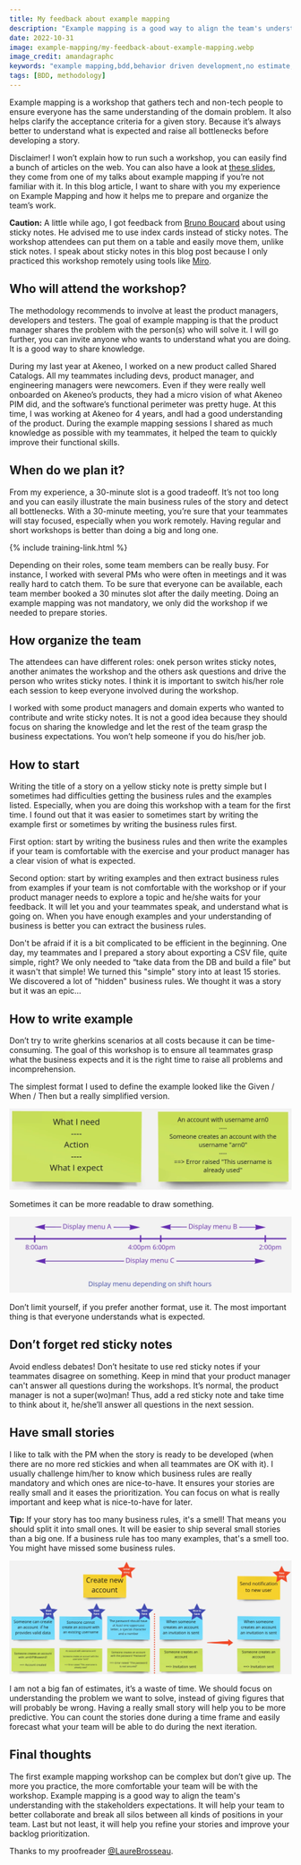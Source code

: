 ```yaml
---
title: My feedback about example mapping
description: "Example mapping is a good way to align the team's understanding of domain problems and help your team to better collaborate. Last but not least, it eases to refine your stories and improve your backlog prioritization."
date: 2022-10-31
image: example-mapping/my-feedback-about-example-mapping.webp
image_credit: amandagraphc
keywords: "example mapping,bdd,behavior driven development,no estimate,team collaboration,sticky note,small story,domain problem"
tags: [BDD, methodology]
---
```


Example mapping is a workshop that gathers tech and non-tech people to ensure everyone has the same understanding of the domain problem. It also helps clarify the acceptance criteria for a given story. Because it’s always better to understand what is expected and raise all bottlenecks before developing a story.

Disclaimer! I won’t explain how to run such a workshop, you can easily find a bunch of articles on the web. You can also have a look at [these slides](/agile-tour-rennes-example-mapping.html), they come from one of my talks about example mapping if you’re not familiar with it. In this blog article, I want to share with you my experience on Example Mapping and how it helps me to prepare and organize the team’s work.

**Caution:**  A little while ago, I got feedback from [Bruno Boucard](https://twitter.com/brunoboucard) about using sticky notes. He advised me to use index cards instead of sticky notes. The workshop attendees can put them on a table and easily move them, unlike stick notes. I speak about sticky notes in this blog post because I only practiced this workshop remotely using tools like [Miro](https://www.miro.com).

## Who will attend the workshop?

The methodology recommends to involve at least the product managers, developers and testers. The goal of example mapping is that the product manager shares the problem with the person(s) who will solve it. I will go further, you can invite anyone who wants to understand what you are doing. It is a good way to share knowledge.

During my last year at Akeneo, I worked on a new product called Shared Catalogs. All my teammates including devs, product manager, and engineering managers were newcomers. Even if they were really well onboarded on Akeneo’s products, they had a micro vision of what Akeneo PIM did, and the software’s functional perimeter was pretty huge. At this time, I was working at Akeneo for 4 years, andI had a good understanding of the product. During the example mapping sessions I shared as much knowledge as possible with my teammates, it helped the team to quickly improve their functional skills.

## When do we plan it?

From my experience, a 30-minute slot is a good tradeoff. It’s not too long and you can easily illustrate the main business rules of the story and detect all bottlenecks. With a 30-minute meeting, you’re sure that your teammates will stay focused, especially when you work remotely. Having regular and short workshops is better than doing a big and long one.

{% include training-link.html %}

Depending on their roles, some team members can be really busy. For instance, I worked with several PMs who were often in meetings and it was really hard to catch them. To be sure that everyone can be available, each team member booked a 30 minutes slot after the daily meeting. Doing an example mapping was not mandatory, we only did the workshop if we needed to prepare stories.

## How organize the team

The attendees can have different roles: onek person writes sticky notes, another animates the workshop and the others ask questions and drive the person who writes sticky notes. I think it is important to switch his/her role each session to keep everyone involved during the workshop.

I worked with some product managers and domain experts who wanted to contribute and write sticky notes. It is not a good idea because they should focus on sharing the knowledge and let the rest of the team grasp the business expectations. You won’t help someone if you do his/her job.

## How to start

Writing the title of a story on a yellow sticky note is pretty simple but I sometimes had difficulties getting the business rules and the examples listed. Especially, when you are doing this workshop with a team for the first time. I found out that it was easier to sometimes start by writing the example first or sometimes by writing the business rules first.

First option: start by writing the business rules and then write the examples if your team is comfortable with the exercise and your product manager has a clear vision of what is expected.

Second option: start by writing examples and then extract business rules from examples if your team is not comfortable with the workshop or if your product manager needs to explore a topic and he/she waits for your feedback. It will let you and your teammates speak, and understand what is going on. When you have enough examples and your understanding of business is better you can extract the business rules.

Don't be afraid if it is a bit complicated to be efficient in the beginning. One day, my teammates and I prepared a story about exporting a CSV file, quite simple, right? We only needed to “take data from the DB and build a file” but it wasn't that simple! We turned this "simple" story into at least 15 stories. We discovered a lot of "hidden" business rules. We thought it was a story but it was an epic…

## How to write example

Don’t try to write gherkins scenarios at all costs because it can be time-consuming. The goal of this workshop is to ensure all teammates grasp what the business expects and it is the right time to raise all problems and incomprehension.

The simplest format I used to define the example looked like the Given / When / Then but a really simplified version.

![Simplified gherkins](images/posts/example-mapping/write-simple-exmaple.webp)

Sometimes it can be more readable to draw something.

![Draw examples](images/posts/example-mapping/draw-example.webp)

Don’t limit yourself, if you prefer another format, use it. The most important thing is that everyone understands what is expected.

## Don’t forget red sticky notes

Avoid endless debates! Don’t hesitate to use red sticky notes if your teammates disagree on something. Keep in mind that your product manager can't answer all questions during the workshops. It’s normal, the product manager is not a super(wo)man! Thus, add a red sticky note and take time to think about it, he/she’ll answer all questions in the next session.

## Have small stories

I like to talk with the PM when the story is ready to be developed (when there are no more red stickies and when all teammates are OK with it). I usually challenge him/her to know which business rules are really mandatory and which ones are nice-to-have. It ensures your stories are really small and it eases the prioritization. You can focus on what is really important and keep what is nice-to-have for later.

**Tip:** If your story has too many business rules, it's a smell! That means you should split it into small ones. It will be easier to ship several small stories than a big one. If a business rule has too many examples, that's a smell too. You might have missed some business rules.

![Split story into small ones](images/posts/example-mapping/split-story.webp)

I am not a big fan of estimates, it’s a waste of time. We should focus on understanding the problem we want to solve, instead of giving figures that will probably be wrong. Having a really small story will help you to be more predictive. You can count the stories done during a time frame and easily forecast what your team will be able to do during the next iteration.

## Final thoughts

The first example mapping workshop can be complex but don’t give up. The more you practice, the more comfortable your team will be  with the workshop. Example mapping is a good way to align the team's understanding with the stakeholders expectations. It will help your team to better collaborate and break all silos between all kinds of positions in your team. Last but not least, it will help you refine your stories and improve your backlog prioritization.

Thanks to my proofreader [@LaureBrosseau](https://www.linkedin.com/in/laurebrosseau).
